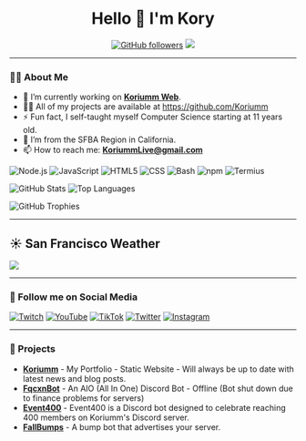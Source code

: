 <h1 align="center">Hello 👋 I'm Kory</h1>

<p align="center">
    <a href="https://github.com/koriumm"><img src="https://img.shields.io/github/followers/koriumm?label=Followers&style=social" alt="GitHub followers"></a> <img src="https://komarev.com/ghpvc/?username=Koriumm">
</p>

---

### 👨‍💻 About Me
- 🔭 I’m currently working on **[Koriumm Web](https://koriumm.is-a.dev)**.
- 👨‍💻 All of my projects are available at https://github.com/Koriumm
- ⚡ Fun fact, I self-taught myself Computer Science starting at 11 years old.
- 👯 I’m from the SFBA Region in California.
- 📫 How to reach me: **KoriummLive@gmail.com**
<p>
    <img src="https://img.shields.io/badge/-Node.js-339933?style=flat&logo=node.js&logoColor=white" alt="Node.js"/>
    <img src="https://img.shields.io/badge/-JavaScript-F7DF1E?style=flat&logo=javascript&logoColor=black" alt="JavaScript"/>
    <img src="https://img.shields.io/badge/-HTML5-E34F26?style=flat&logo=html5&logoColor=white" alt="HTML5"/>
    <img src="https://img.shields.io/badge/-CSS-1572B6?style=flat&logo=css3&logoColor=white" alt="CSS"/>
    <img src="https://img.shields.io/badge/-Bash-4EAA25?style=flat&logo=gnu-bash&logoColor=white" alt="Bash"/>
    <img src="https://img.shields.io/badge/-npm-CB3837?style=flat&logo=npm&logoColor=white" alt="npm"/>
    <img src="https://img.shields.io/badge/-Termius-000000?style=flat&logo=windows-terminal&logoColor=white" alt="Termius"/>
</p>
<p>
    <img src="https://github-readme-stats.vercel.app/api?username=koriumm&show_icons=true&theme=default&count_private=true" alt="GitHub Stats">
    <img src="https://github-readme-stats.vercel.app/api/top-langs/?username=koriumm&layout=compact&theme=default" alt="Top Languages">
</p>
<p>
    <img src="https://github-profile-trophy.vercel.app/?username=koriumm&theme=nord&no-frame=true&margin-w=5" alt="GitHub Trophies">
</p>

---

## ☀ San Francisco Weather
<p>
    <img src="https://weather-badge.vercel.app/api/badge?lat=37.7790262&lon=-122.419906" />
</p>

---

### 🔗 Follow me on Social Media
<p>
    <a href="https://twitch.tv/Koriumm" target="_blank"><img src="https://img.shields.io/badge/Twitch-%239146FF.svg?&style=for-the-badge&logo=twitch&logoColor=white" alt="Twitch"></a>
    <a href="https://youtube.com/Koriumm" target="_blank"><img src="https://img.shields.io/badge/YouTube-%23FF0000.svg?&style=for-the-badge&logo=youtube&logoColor=white" alt="YouTube"></a>
    <a href="https://tiktok.com/@KoriummTV" target="_blank"><img src="https://img.shields.io/badge/TikTok-%23000000.svg?&style=for-the-badge&logo=tiktok&logoColor=white" alt="TikTok"></a>
    <a href="https://twitter.com/KoriummTV" target="_blank"><img src="https://img.shields.io/badge/Twitter-%231DA1F2.svg?&style=for-the-badge&logo=twitter&logoColor=white" alt="Twitter"></a>
    <a href="https://instagram.com/KoriummTV" target="_blank"><img src="https://img.shields.io/badge/Instagram-%23E4405F.svg?&style=for-the-badge&logo=instagram&logoColor=white" alt="Instagram"></a>
</p>

---

### 📌 Projects
- **[Koriumm](https://github.com/Koriumm/Website)** - My Portfolio - Static Website - Will always be up to date with latest news and blog posts.
- **[FqcxnBot](https://github.com/koriumm/FqcxnBot)** - An AIO (All In One) Discord Bot - Offline (Bot shut down due to finance problems for servers)
- **[Event400](https://github.com/Koriumm/Event400)** - Event400 is a Discord bot designed to celebrate reaching 400 members on Koriumm's Discord server.
- **[FallBumps](https://github.com/Koriumm/FallBumps)** - A bump bot that advertises your server.
